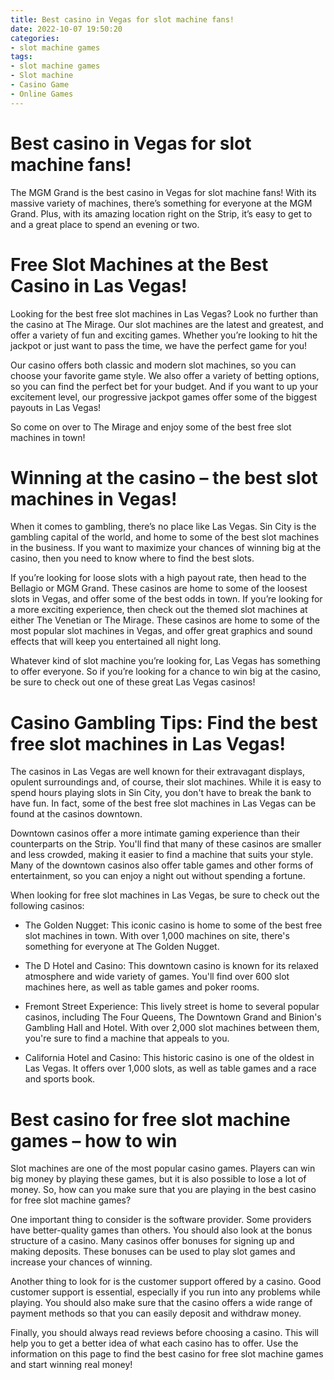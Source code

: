 ```yaml
---
title: Best casino in Vegas for slot machine fans!
date: 2022-10-07 19:50:20
categories:
- slot machine games
tags:
- slot machine games
- Slot machine
- Casino Game
- Online Games
---
```



# Best casino in Vegas for slot machine fans!

The MGM Grand is the best casino in Vegas for slot machine fans! With its massive variety of machines, there’s something for everyone at the MGM Grand. Plus, with its amazing location right on the Strip, it’s easy to get to and a great place to spend an evening or two.

# Free Slot Machines at the Best Casino in Las Vegas!

Looking for the best free slot machines in Las Vegas? Look no further than the casino at The Mirage. Our slot machines are the latest and greatest, and offer a variety of fun and exciting games. Whether you’re looking to hit the jackpot or just want to pass the time, we have the perfect game for you!

Our casino offers both classic and modern slot machines, so you can choose your favorite game style. We also offer a variety of betting options, so you can find the perfect bet for your budget. And if you want to up your excitement level, our progressive jackpot games offer some of the biggest payouts in Las Vegas!

So come on over to The Mirage and enjoy some of the best free slot machines in town!

# Winning at the casino – the best slot machines in Vegas!

When it comes to gambling, there’s no place like Las Vegas. Sin City is the gambling capital of the world, and home to some of the best slot machines in the business. If you want to maximize your chances of winning big at the casino, then you need to know where to find the best slots.

If you’re looking for loose slots with a high payout rate, then head to the Bellagio or MGM Grand. These casinos are home to some of the loosest slots in Vegas, and offer some of the best odds in town. If you’re looking for a more exciting experience, then check out the themed slot machines at either The Venetian or The Mirage. These casinos are home to some of the most popular slot machines in Vegas, and offer great graphics and sound effects that will keep you entertained all night long.

Whatever kind of slot machine you’re looking for, Las Vegas has something to offer everyone. So if you’re looking for a chance to win big at the casino, be sure to check out one of these great Las Vegas casinos!

# Casino Gambling Tips: Find the best free slot machines in Las Vegas!

The casinos in Las Vegas are well known for their extravagant displays, opulent surroundings and, of course, their slot machines. While it is easy to spend hours playing slots in Sin City, you don't have to break the bank to have fun. In fact, some of the best free slot machines in Las Vegas can be found at the casinos downtown.

Downtown casinos offer a more intimate gaming experience than their counterparts on the Strip. You'll find that many of these casinos are smaller and less crowded, making it easier to find a machine that suits your style. Many of the downtown casinos also offer table games and other forms of entertainment, so you can enjoy a night out without spending a fortune.

When looking for free slot machines in Las Vegas, be sure to check out the following casinos:

- The Golden Nugget: This iconic casino is home to some of the best free slot machines in town. With over 1,000 machines on site, there's something for everyone at The Golden Nugget.

- The D Hotel and Casino: This downtown casino is known for its relaxed atmosphere and wide variety of games. You'll find over 600 slot machines here, as well as table games and poker rooms.

- Fremont Street Experience: This lively street is home to several popular casinos, including The Four Queens, The Downtown Grand and Binion's Gambling Hall and Hotel. With over 2,000 slot machines between them, you're sure to find a machine that appeals to you.

- California Hotel and Casino: This historic casino is one of the oldest in Las Vegas. It offers over 1,000 slots, as well as table games and a race and sports book.

# Best casino for free slot machine games – how to win

Slot machines are one of the most popular casino games. Players can win big money by playing these games, but it is also possible to lose a lot of money. So, how can you make sure that you are playing in the best casino for free slot machine games?

One important thing to consider is the software provider. Some providers have better-quality games than others. You should also look at the bonus structure of a casino. Many casinos offer bonuses for signing up and making deposits. These bonuses can be used to play slot games and increase your chances of winning.

Another thing to look for is the customer support offered by a casino. Good customer support is essential, especially if you run into any problems while playing. You should also make sure that the casino offers a wide range of payment methods so that you can easily deposit and withdraw money.

Finally, you should always read reviews before choosing a casino. This will help you to get a better idea of what each casino has to offer. Use the information on this page to find the best casino for free slot machine games and start winning real money!